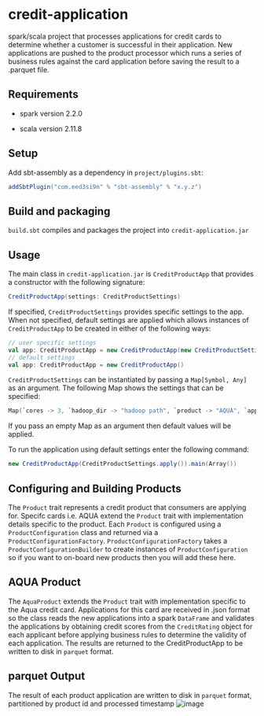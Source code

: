 # credit-application
spark/scala project that processes applications for credit cards to determine whether a customer is successful in their application. New applications are pushed to the product processor which runs a series of business rules against the card application before saving the result to a .parquet file.

## Requirements
- spark version 2.2.0

- scala version 2.11.8

## Setup
Add sbt-assembly as a dependency in  `project/plugins.sbt`:

```scala
addSbtPlugin("com.eed3si9n" % "sbt-assembly" % "x.y.z")
```
## Build and packaging
`build.sbt` compiles and packages the project into `credit-application.jar`

## Usage
The main class in `credit-application.jar` is `CreditProductApp` that provides a constructor with the following signature:
```scala
CreditProductApp(settings: CreditProductSettings)
```
If specified, `CreditProductSettings` provides specific settings to the app. When not specified, default settings are applied which allows instances of `CreditProductApp` to be created in either of the following ways:
```scala
// user specific settings
val app: CreditProductApp = new CreditProductApp(new CreditProductSettings(Map[Symbol, Any]))
// default settings
val app: CreditProductApp = new CreditProductApp()
```
`CreditProductSettings` can be instantiated by passing a `Map[Symbol, Any]` as an argument. The following Map shows the settings that can be specified:
```scala
Map(`cores -> 3, `hadoop_dir -> "hadoop path", `product -> "AQUA", `app_name -> "name of app", `location -> "output path for result of application")
```
If you pass an empty Map as an argument then default values will be applied.

To run the application using default settings enter the following command:

```scala
new CreditProductApp(CreditProductSettings.apply()).main(Array())
```
## Configuring and Building Products
The `Product` trait represents a credit product that consumers are applying for. Specifc cards i.e. AQUA extend the `Product` trait with implementation details specific to the product. Each `Product` is configured using a `ProductConfiguration` class and returned via a `ProductConfigurationFactory`. `ProductConfigurationFactory` takes a `ProductConfigurationBuilder` to create instances of `ProductConfiguration` so if you want to on-board new products then you will add these here.

## AQUA Product
The `AquaProduct` extends the `Product` trait with implementation specific to the Aqua credit card. Applications for this card are received in .json format so the class reads the new applications into a spark `DataFrame` and validates the applications by obtaining credit scores from the `CreditRating` object for each applicant before applying business rules to determine the validity of each application. The results are returned to the CreditProductApp to be written to disk in `parquet` format.

## parquet Output
The result of each product application are written to disk in `parquet` format, partitioned by product id and processed timestamp
![image](https://user-images.githubusercontent.com/17062331/116939979-20fc1d80-ac65-11eb-8d72-941fd65eca99.png)
